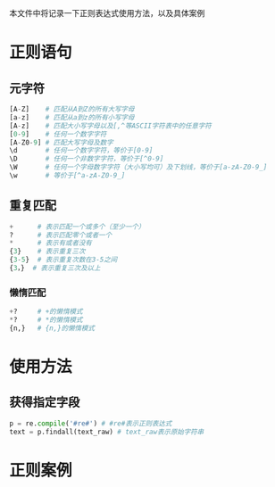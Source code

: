 本文件中将记录一下正则表达式使用方法，以及具体案例

# 正则语句

## 元字符

```python
[A-Z]    # 匹配从A到Z的所有大写字母
[a-z]    # 匹配从a到z的所有小写字母
[A-z]    # 匹配大小写字母以及[,^等ASCII字符表中的任意字符
[0-9]    # 任何一个数字字符
[A-Z0-9] # 匹配大写字母及数字
\d       # 任何一个数字字符，等价于[0-9]
\D       # 任何一个非数字字符，等价于[^0-9]
\W       # 任何一个字母数字字符（大小写均可）及下划线，等价于[a-zA-Z0-9_]
\w       # 等价于[^a-zA-Z0-9_]

```

## 重复匹配

```python
+      # 表示匹配一个或多个（至少一个）
?      # 表示匹配零个或者一个
*      # 表示有或者没有
{3}    # 表示重复三次
{3-5}  # 表示重复次数在3-5之间
{3，}  # 表示重复三次及以上
```

### 懒惰匹配

```python
+?     # +的懒惰模式
*?     # *的懒惰模式
{n,}   # {n,}的懒惰模式
```



# 使用方法

## 获得指定字段

```python
p = re.compile('#re#') # #re#表示正则表达式
text = p.findall(text_raw) # text_raw表示原始字符串
```

# 正则案例

